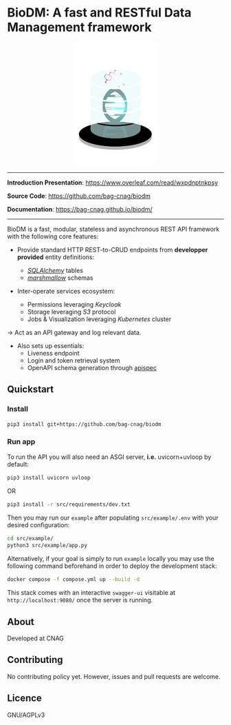 # BioDM: A fast and RESTful Data Management framework

<p align="center"><img src="logo.png" alt="logo" width="200"/></p>

---

**Introduction Presentation**: <a href="https://www.overleaf.com/read/wxpdnptnkpsy" target="_blank">https://www.overleaf.com/read/wxpdnptnkpsy</a> 

**Source Code**: <a href="https://github.com/bag-cnag/biodm" target="_blank">https://github.com/bag-cnag/biodm</a>

**Documentation**: <a href="https://bag-cnag.github.io/biodm/" target="_blank">https://bag-cnag.github.io/biodm/</a>

---

BioDM is a fast, modular, stateless and asynchronous REST API framework with the following core features:

- Provide standard HTTP REST-to-CRUD endpoints from **developper provided** entity definitions:
  - _[SQLAlchemy](https://github.com/sqlalchemy/sqlalchemy/)_ tables
  - _[marshmallow](https://github.com/marshmallow-code/marshmallow)_ schemas

- Inter-operate services ecosystem:
  - Permissions leveraging _Keycloak_
  - Storage leveraging _S3_ protocol
  - Jobs & Visualization leveraging _Kubernetes_ cluster

-> Act as an API gateway and log relevant data.

- Also sets up essentials:
  - Liveness endpoint
  - Login and token retrieval system
  - OpenAPI schema generation through [apispec](https://github.com/marshmallow-code/apispec)

## Quickstart
### Install
```bash
pip3 install git+https://github.com/bag-cnag/biodm
```

### Run app
To run the API you will also need an ASGI server, **i.e.** uvicorn+uvloop by default:
```bash
pip3 install uvicorn uvloop
```
OR
```bash
pip3 install -r src/requirements/dev.txt
```

Then you may run our `example` after populating  `src/example/.env` with your desired configuration:
```bash
cd src/example/
python3 src/example/app.py
```

Alternatively, if your goal is simply to run `example` locally
you may use the following command beforehand in order to deploy the development stack:

```bash
docker compose -f compose.yml up --build -d
```

This stack comes with an interactive ``swagger-ui`` visitable at ``http://localhost:9080/``
once the server is running.

## About

Developed at CNAG

## Contributing

No contributing policy yet. However, issues and pull requests are welcome.

## Licence

GNU/AGPLv3
